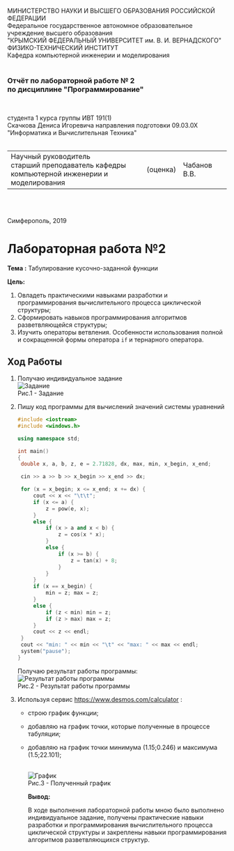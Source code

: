 МИНИСТЕРСТВО НАУКИ  И ВЫСШЕГО ОБРАЗОВАНИЯ РОССИЙСКОЙ ФЕДЕРАЦИИ  
Федеральное государственное автономное образовательное учреждение высшего образования  
"КРЫМСКИЙ ФЕДЕРАЛЬНЫЙ УНИВЕРСИТЕТ им. В. И. ВЕРНАДСКОГО"  
ФИЗИКО-ТЕХНИЧЕСКИЙ ИНСТИТУТ  
Кафедра компьютерной инженерии и моделирования
<br/><br/>

### Отчёт по лабораторной работе № 2<br/> по дисциплине "Программирование"
<br/>

студента 1 курса группы ИВТ 191(1)  
Скачкова Дениса Игоревича
направления подготовки 09.03.0Х "Информатика и Вычислительная Техника"  
<br/>

<table>
<tr><td>Научный руководитель<br/> старший преподаватель кафедры<br/> компьютерной инженерии и моделирования</td>
<td>(оценка)</td>
<td>Чабанов В.В.</td>
</tr>
</table>
<br/><br/>

Симферополь, 2019



# Лабораторная работа №2

**Тема :** Табулирование кусочно-заданной функции

**Цель:** 

1. Овладеть практическими навыками разработки и программирования вычислительного процесса циклической структуры;
2. Сформировать навыков программирования алгоритмов разветвляющейся структуры;
3. Изучить операторы ветвления. Особенности использования полной и сокращенной формы оператора `if` и тернарного оператора.

## **Ход Работы**

1. Получаю индивидуальное задание
   </br>![Задание](https://github.com/JustForUniversity/Programming-Lab/blob/master/lr%232/Screenshots/todo.PNG "Рис.1 - Задание")
   </br>Рис.1 - Задание

2. Пишу код программы для вычислений значений системы уравнений

   ```c++
   #include <iostream>
   #include <windows.h>
   
   using namespace std;
   
   int main()
   {
   	double x, a, b, z, e = 2.71828, dx, max, min, x_begin, x_end;
   
   	cin >> a >> b >> x_begin >> x_end >> dx;
   
   	for (x = x_begin; x <= x_end; x += dx) {
   		cout << x << "\t\t";
   		if (x <= a) {
   			z = pow(e, x);
   		}
   		else {
   			if (x > a and x < b) {
   				z = cos(x * x);
   			}
   			else {
   				if (x >= b) {
   					z = tan(x) + 8;
   				}
   			}
   		}
   		if (x == x_begin) {
   			min = z; max = z;
   		}
   		else {
   			if (z < min) min = z;
   			if (z > max) max = z;
   		}
   		cout << z << endl; 
   	}
   	cout << "min: " << min << "\t" << "max: " << max << endl;
   	system("pause"); 
   }
   ```

   Получаю результат работы программы:
   </br>![Результат работы программы](https://github.com/JustForUniversity/Programming-Lab/blob/master/lr%232/Screenshots/results.PNG "Рис.2 - Результат работы программы")
   </br>Рис.2 - Результат работы программы

3. Используя сервис https://www.desmos.com/calculator :

   - строю график функции;

   - добавляю на график точки, которые полученные в процессе табуляции;

   - добавляю на график точки минимума (1.15;0.246) и максимума (1.5;22.101);

     </br>![График](https://github.com/JustForUniversity/Programming-Lab/blob/master/lr%232/Screenshots/graphic.PNG "Рис.3 - Полученный график")
     </br>Рис.3 - Полученный график

     **Вывод:**
     
     В ходе выполнения лабораторной работы мною было выполнено индивидуальное задание, получены практические навыки разработки и программирования вычислительного процесса циклической структуры и закреплены навыки программирования алгоритмов разветвляющихся структур.

